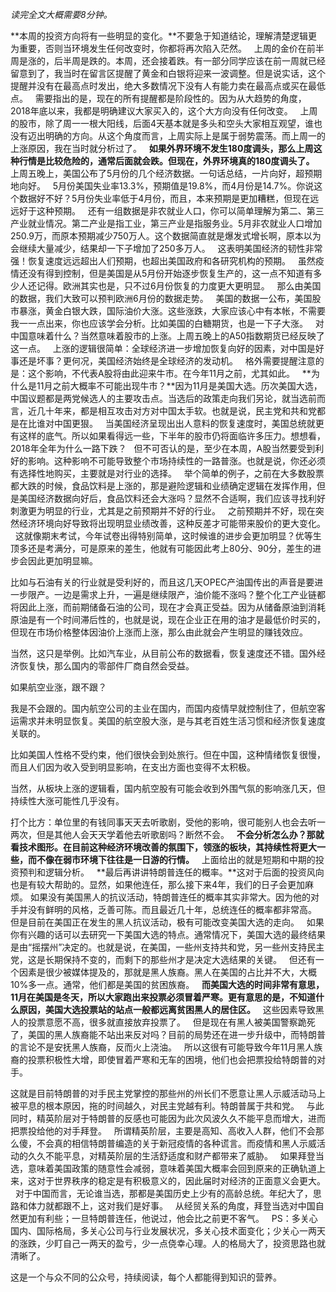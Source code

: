 *读完全文大概需要8分钟。*  
  
**本周的投资方向将有一些明显的变化。**不要急于知道结论，理解清楚逻辑更为重要，否则当环境发生任何改变时，你都将再次陷入茫然。
 
上周的金价在前半周是涨的，后半周是跌的。本周，还会接着跌。有一部分同学应该在前一周就已经留意到了，我当时在留言区提醒了黄金和白银将迎来一波调整。但是说实话，这个提醒并没有在最高点时发出，绝大多数情况下没有人有能力卖在最高点或买在最低点。
 
需要指出的是，现在的所有提醒都是阶段性的。因为从大趋势的角度，2018年底以来，我都是明确建议大家买入的，这个大方向没有任何改变。
 
上周的股市，除了周一一根大阳线，后面4天基本就是多头和空头大家相互观望，谁也没有迈出明确的方向。从这个角度而言，上周实际上是属于弱势震荡。而上周一的上涨原因，我在当时就分析过了。
 
**如果外界环境不发生180度调头，那么上周这种行情是比较危险的，通常后面就会跌。但现在，外界环境真的180度调头了。**
 
上周五晚上，美国公布了5月份的几个经济数据。一句话总结，一片向好，超预期地向好。
 
5月份美国失业率13.3%，预期值是19.8%，而4月份是14.7%。你说这个数据好不好？5月份失业率低于4月份，而且，本来预期是更加糟糕，但现在远远好于这种预期。
 
还有一组数据是非农就业人口，你可以简单理解为第二、第三产业就业情况。第二产业是指工业，第三产业是指服务业。5月非农就业人口增加250.9万，而原本预期减少750万人。这个数据简直就是爆发式增长啊，原本以为会继续大量减少，结果却一下子增加了250多万人。
 
这表明美国经济的韧性非常强！恢复速度远远超出人们预期，也超出美国政府和各研究机构的预期。
 
虽然疫情还没有得到控制，但是美国是从5月份开始逐步恢复生产的，这一点不知道有多少人还记得。欧洲其实也是，只不过6月份恢复的力度更大更明显。
 
那么由美国的数据，我们大致可以预判欧洲6月份的数据走势。
 
美国的数据一公布，美国股市暴涨，黄金白银大跌，国际油价大涨。这些涨跌，大家应该心中有本帐，不需要我一一点出来，你也应该学会分析。比如美国的白糖期货，也是一下子大涨。
 
对中国意味着什么？当然意味着股市的上涨。上周五晚上的A50指数期货已经反映了这一点。
 
上涨的逻辑很简单：全球经济进一步增加恢复向好的因素，对中国是好事还是坏事？更何况，美国经济始终是全球经济的发动机。
 
格外需要提醒注意的是：这个影响，不代表A股将由此迎来牛市。在今年11月之前，尤其如此。
 
**为什么是11月之前大概率不可能出现牛市？**因为11月是美国大选。历次美国大选，中国议题都是两党候选人的主要攻击点。当选后的政策走向我们另论，就当选前而言，近几十年来，都是相互攻击对方对中国太手软。也就是说，民主党和共和党都是在比谁对中国更狠。
 
当美国经济呈现出出人意料的恢复速度时，美国总统就更有这样的底气。所以如果看得远一些，下半年的股市仍将面临许多压力。想想看，2018年全年为什么一路下跌？
 
但不可否认的是，至少在本周，A股当然要受到利好的影响。这种影响不可能导致整个市场持续性的一路普涨。也就是说，你还必须有选择性地购买，主要就是对行业的选择。
 
举个简单的例子，之前在大多数股票都大跌的时候，食品饮料是上涨的，那是避险逻辑和业绩确定逻辑在发挥作用，但是美国经济数据向好后，食品饮料还会大涨吗？显然不合适啊，我们应该寻找利好刺激更为明显的行业，尤其是之前预期并不好的行业。
 
之前预期并不好，现在突然经济环境向好导致将出现明显业绩改善，这种反差才可能带来股价的更大变化。
 
这就像期末考试，今年试卷出得特别简单，这时候谁的进步会更加明显？优等生顶多还是考满分，可是原来的差生，他就有可能因此考上80分、90分，差生的进步会因此更加明显嘛。
  
比如与石油有关的行业就是受利好的，而且这几天OPEC产油国传出的声音是要进一步限产。一边是需求上升，一遍是继续限产，油价能不涨吗？整个化工产业链都将因此上涨，而前期储备石油的公司，现在才会真正受益。因为从储备原油到消耗原油是有一个时间滞后性的，也就是说，现在企业正在用的油才是最低价时买的，但现在市场价格整体因油价上涨而上涨，那么由此就会产生明显的赚钱效应。
  
当然，这只是举例。比如汽车业，从目前公布的数据看，恢复速度还不错。国外经济恢复快，那么国内的零部件厂商自然会受益。
  
如果航空业涨，跟不跟？
  
我是不会跟的。国内航空公司的主业在国内，而国内疫情早就控制住了，但航空客运需求并未明显恢复。美国的航空股大涨，是与其老百姓生活习惯和经济恢复速度关联的。
  
比如美国人性格不受约束，他们很快会到处旅行。但在中国，这种情绪恢复很慢，而且人们因为收入受到明显影响，在支出方面也变得不太积极。
  
当然，从板块上涨的逻辑看，国内航空股有可能会收到外围气氛的影响涨几天，但持续性大涨可能性几乎没有。
  
打个比方：单位里的有钱同事天天去听歌剧，受他的影响，很可能别人也会去听一两次，但是其他人会天天学着他去听歌剧吗？断然不会。
 
**不会分析怎么办？那就看技术图形。在目前这种经济环境改善的氛围下，领涨的板块，其持续性将更大一些，而不像在弱市环境下往往是一日游的行情。**
 
上面给出的就是短期和中期的投资预判和逻辑分析。
 
**最后再讲讲特朗普连任的概率。**这对于后面的投资风向也是有较大帮助的。显然，如果他连任，那么接下来4年，我们的日子会更加麻烦。
如果没有美国黑人的抗议活动，特朗普连任的概率其实非常大。因为他的对手并没有鲜明的风格，乏善可陈。而且最近几十年，总统连任的概率都非常高。
 
但是目前在美国正在发生的黑人抗议活动，极有可能改变美国大选的走向。
 
如果你有兴趣的话可以去研究一下美国大选的特点。通常情况下，美国大选的最终结果是由“摇摆州”决定的。也就是说，在美国，一些州支持共和党，另一些州支持民主党，这是长期保持不变的，而剩下的那些州才是决定大选结果的关键。
 
但还有一个因素是很少被媒体提及的，那就是黑人族裔。黑人在美国的占比并不大，大概10%多一点。通常，他们都是美国的贫困族裔。
 
**而美国大选的时间非常有意思，11月在美国是冬天，所以大家跑出来投票必须冒着严寒。更有意思的是，不知道什么原因，美国大选投票站的站点一般都远离贫困黑人的居住区。**
 
这些因素导致黑人的投票意愿不高，很多就直接放弃投票了。
 
但是现在有黑人被美国警察跪死了，美国的黑人族裔能不站出来反对吗？目前的局势还在进一步升级中，而特朗普的言论不是安抚黑人族裔，反而火上浇油。
 
所以这很有可能导致今年11月黑人族裔的投票积极性大增，即使冒着严寒和无车的困境，他们也会把票投给特朗普的对手。
  
这就是目前特朗普的对手民主党掌控的那些州的州长们不愿意让黑人示威活动马上被平息的根本原因，拖的时间越久，对民主党越有利。特朗普属于共和党。
 
与此同时，精英阶层对于特朗普的反感也可能因为此次风波久久不能平息而增大，进而把票投给他的对手拜登。
 
所谓精英阶层，主要是高知、高收入人群，他们不会那么傻，不会真的相信特朗普编造的关于新冠疫情的各种谎言。而疫情和黑人示威活动的久久不能平息，对精英阶层的生活舒适度和财产都带来了威胁。
 
如果拜登当选，意味着美国政策的随意性会减弱，意味着美国大概率会回到原来的正确轨道上来，这对于世界秩序的稳定是有积极意义的，因此届时对经济的正面意义会更大。
 
对于中国而言，无论谁当选，那都是美国历史上少有的高龄总统。年纪大了，思路和体力就都跟不上，这对我们是好事。
 
从经贸关系的角度，拜登当选对中国自然更加有利些；一旦特朗普连任，他说过，他会比之前更不客气。
 
PS：多关心国内、国际格局，多关心公司与行业发展状况，多关心技术面变化；少关心一两天的涨跌，少盯自己一两天的盈亏，少一点侥幸心理。人的格局大了，投资思路也就清晰了。
  
这是一个与众不同的公众号，持续阅读，每个人都能得到知识的营养。